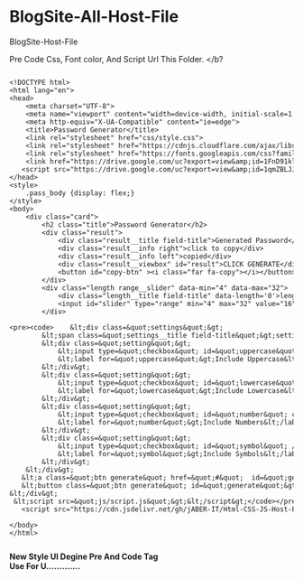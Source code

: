 # BlogSite-All-Host-File
BlogSite-Host-File 

Pre Code Css, Font color, And Script Url This Folder. </b?

<script src='https://cdn.jsdelivr.net/gh/jABER-IT/Html-CSS-JS-Host-File-Folder/Copy_To_Clipboard_Complete_Code/run_prettify.js?lang=css&amp;skin=sunburst'></script>
<link href='https://cdn.jsdelivr.net/gh/jABER-IT/Html-CSS-JS-Host-File-Folder/Copy_To_Clipboard_Complete_Code/new31.style.css' rel='stylesheet'/> 

<div class="K2_CBox">
    <pre class="prettyprint lang-scm highlight"><code><xmp><!DOCTYPE html>
<html lang="en">
<head>
    <meta charset="UTF-8">
    <meta name="viewport" content="width=device-width, initial-scale=1.0">
    <meta http-equiv="X-UA-Compatible" content="ie=edge">
    <title>Password Generator</title>
    <link rel="stylesheet" href="css/style.css">
    <link rel="stylesheet" href="https://cdnjs.cloudflare.com/ajax/libs/font-awesome/5.14.5/css/all.min.css">
    <link rel="stylesheet" href="https://fonts.googleapis.com/css?family=Montserrat">
    <link href="https://drive.google.com/uc?export=view&amp;id=1FnD91klDQaH4runWCsAhoMo0IraUIEn7" rel="stylesheet">
   <script src="https://drive.google.com/uc?export=view&amp;id=1qmZBLJJjCfCr-dju2HdnLncBFAbwY5aU"></script>
</head>
<style>
    .pass_body {display: flex;}
</style>
<body>
    <div class="card">
        <h2 class="title">Password Generator</h2>
        <div class="result">
            <div class="result__title field-title">Generated Password</div>
            <div class="result__info right">click to copy</div>
            <div class="result__info left">copied</div>
            <div class="result__viewbox" id="result">CLICK GENERATE</div>
            <button id="copy-btn" ><i class="far fa-copy"></i></button>
        </div>
        <div class="length range__slider" data-min="4" data-max="32">
            <div class="length__title field-title" data-length='0'>length:</div>
            <input id="slider" type="range" min="4" max="32" value="16" />
        </div>

        <div class="settings">
            <span class="settings__title field-title">settings</span>
            <div class="setting">
                <input type="checkbox" id="uppercase" checked />
                <label for="uppercase">Include Uppercase</label>
            </div>
            <div class="setting">
                <input type="checkbox" id="lowercase" checked />
                <label for="lowercase">Include Lowercase</label>
            </div>
            <div class="setting">
                <input type="checkbox" id="number" checked />
                <label for="number">Include Numbers</label>
            </div>
            <div class="setting">
                <input type="checkbox" id="symbol" />
                <label for="symbol">Include Symbols</label>
            </div>
        </div>
       <a class="btn generate" href="#"  id="generate" type="button">Generate Password</a>    
       <button class="btn generate" id="generate">Generate Password</button>  
    </div>
     <script src="js/script.js"></script>
   <script src="https://cdn.jsdelivr.net/gh/jABER-IT/Html-CSS-JS-Host-File-Folder/Password-Generator/js/script.js"></script>	
</body>
</html> </xmp></code></pre>
    <div class="lNotf" id="LefttNotif"></div>
</div>
 <script src='https://cdn.jsdelivr.net/gh/jABER-IT/Html-CSS-JS-Host-File-Folder/Copy_To_Clipboard_Complete_Code/1.script.js'></script>
 
 <b> New Style UI Degine Pre And Code Tag </br>
 Use For U.............</b>
